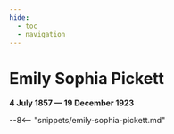 ```yaml
---
hide:
  - toc
  - navigation 
---
```


# Emily Sophia Pickett

**4 July 1857 — 19 December 1923**

--8<-- "snippets/emily-sophia-pickett.md"
